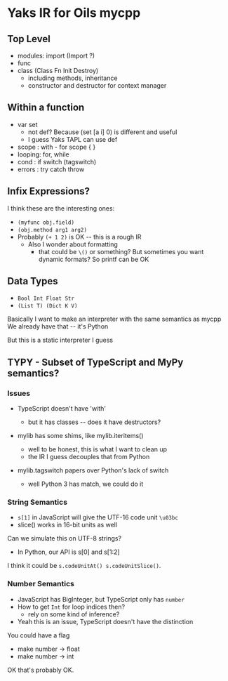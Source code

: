 Yaks IR for Oils mycpp
===

## Top Level

- modules: import   (Import ?)
- func   
- class  (Class Fn Init Destroy)
  - including methods, inheritance
  - constructor and destructor for context manager

## Within a function

- var set
  - not def?  Because (set [a i] 0) is different and useful
  - I guess Yaks TAPL can use def
- scope  : with - for scope { }
- looping: for, while
- cond   : if switch (tagswitch)
- errors : try catch throw

## Infix Expressions?

I think these are the interesting ones:

- `(myfunc obj.field)`
- `(obj.method arg1 arg2)`
- Probably `(+ 1 2)` is OK -- this is a rough IR
  - Also I wonder about formatting
    - that could be `\()` or something?  But sometimes you want dynamic
      formats?  So printf can be OK

## Data Types
 
- `Bool Int Float Str`
- `(List T) (Dict K V)`

Basically I want to make an interpreter with the same semantics as mycpp We
already have that -- it's Python

But this is a static interpreter I guess

## TYPY - Subset of TypeScript and MyPy semantics?

### Issues

- TypeScript doesn't have 'with'
  - but it has classes -- does it have destructors?

- mylib has some shims, like mylib.iteritems()
  - well to be honest, this is what I want to clean up
  - the IR I guess decouples that from Python

- mylib.tagswitch papers over Python's lack of switch
  - well Python 3 has match, we could do it

### String Semantics

- `s[1]` in JavaScript will give the UTF-16 code unit `\u03bc`
- slice() works in 16-bit units as well

Can we simulate this on UTF-8 strings?

- In Python, our API is s[0] and s[1:2]

I think it could be `s.codeUnitAt() s.codeUnitSlice()`.

### Number Semantics

- JavaScript has BigInteger, but TypeScript only has `number`
- How to get `Int` for loop indices then?
  - rely on some kind of inference?
- Yeah this is an issue, TypeScript doesn't have the distinction

You could have a flag

- make number -> float
- make number -> int

OK that's probably OK.


